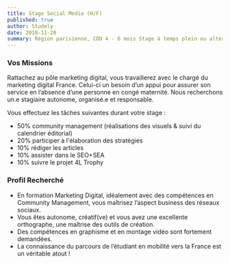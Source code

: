 ```yaml
---
title: Stage Social Media (H/F)
published: true
author: Studely
date: 2018-11-20
summary: Région parisienne, CDD 4 - 6 mois Stage à temps plein ou alterné 1-2 ans d'expérience minimum
---
```

### <span class="has-text-primary">Vos Missions</span>

Rattachez au pôle marketing digital, vous travaillerez avec le chargé du marketing digital France. Celui-ci un besoin d’un appui pour assurer son service en l’absence d’une personne en congé maternité. Nous recherchons un.e stagiaire autonome, organisé.e et responsable.

Vous effectuez les tâches suivantes durant votre stage :
* 50% community management (réalisations des visuels & suivi du calendrier éditorial)
* 20% participer à l'élaboration des stratégies
* 10% rédiger les articles
* 10% assister dans le SEO+SEA
* 10% suivre le projet 4L Trophy

### <span class="has-text-primary">Profil Recherché</span>

* En formation Marketing Digital, idéalement avec des compétences en Community Management, vous maîtrisez l’aspect business des réseaux sociaux. 
* Vous êtes autonome, créatif(ve) et vous avez une excellente orthographe, une maîtrise des outils de création. 
* Des compétences en graphisme et en montage vidéo sont fortement demandées.
* La connaissance du parcours de l’étudiant en mobilité vers la France est un véritable atout !
